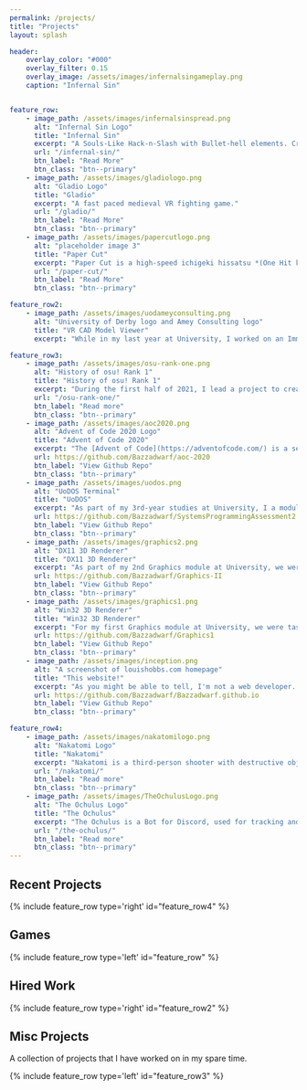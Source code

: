 ```yaml
---
permalink: /projects/
title: "Projects"
layout: splash

header:
    overlay_color: "#000"
    overlay_filter: 0.15
    overlay_image: /assets/images/infernalsingameplay.png
    caption: "Infernal Sin"


feature_row:
    - image_path: /assets/images/infernalsinspread.png
      alt: "Infernal Sin Logo"
      title: "Infernal Sin"
      excerpt: "A Souls-Like Hack-n-Slash with Bullet-hell elements. Created as part of *Digital Imp Studios*."
      url: "/infernal-sin/"
      btn_label: "Read More"
      btn_class: "btn--primary"
    - image_path: /assets/images/gladiologo.png
      alt: "Gladio Logo"
      title: "Gladio"
      excerpt: "A fast paced medieval VR fighting game."
      url: "/gladio/"
      btn_label: "Read More"
      btn_class: "btn--primary"
    - image_path: /assets/images/papercutlogo.png
      alt: "placeholder image 3"
      title: "Paper Cut"
      excerpt: "Paper Cut is a high-speed ichigeki hissatsu *(One Hit kill)* brawler"
      url: "/paper-cut/"
      btn_label: "Read More"
      btn_class: "btn--primary"

feature_row2:
    - image_path: /assets/images/uodameyconsulting.png
      alt: "University of Derby logo and Amey Consulting logo"
      title: "VR CAD Model Viewer"
      excerpt: "While in my last year at University, I worked on an Immersive Realities Research Project between The University of Derby and Amey Consulting as a Unity Developer creating a VR CAD Model Viewer."

feature_row3:
    - image_path: /assets/images/osu-rank-one.png
      alt: "History of osu! Rank 1"
      title: "History of osu! Rank 1"
      excerpt: "During the first half of 2021, I lead a project to create the definative timeline of players who had reached rank 1 on the global ranking leaderboard in the video game osu! using historical data to model day by day leaderboards."
      url: "/osu-rank-one/"
      btn_label: "Read more"
      btn_class: "btn--primary"
    - image_path: /assets/images/aoc2020.png
      alt: "Advent of Code 2020 Logo"
      title: "Advent of Code 2020"
      excerpt: "The [Advent of Code](https://adventofcode.com/) is a series of coding puzzles released daily during the month of advent and in [2020](https://adventofcode.com/2020) I decided to take part! My solutions are entirely in C++. (I encourage anyone to try and solve them yourself before looking at my solutions!). Advent of Code is made by [Eric Wastle](http://was.tl/)."
      url: https://github.com/Bazzadwarf/aoc-2020
      btn_label: "View Github Repo"
      btn_class: "btn--primary"
    - image_path: /assets/images/uodos.png
      alt: "UoDOS Terminal"
      title: "UoDOS"
      excerpt: "As part of my 3rd-year studies at University, I a module on programming for low-level systems, which involved extending an operating system via new system calls and file browser system utilities."
      url: https://github.com/Bazzadwarf/SystemsProgrammingAssessment2
      btn_label: "View Github Repo"
      btn_class: "btn--primary"
    - image_path: /assets/images/graphics2.png
      alt: "DX11 3D Renderer"
      title: "DX11 3D Renderer"
      excerpt: "As part of my 2nd Graphics module at University, we were tasked with creating a DirectX11 based 3D renderer. While not groundbreaking, it was a good way of getting into writing C++ for DirectX."
      url: https://github.com/Bazzadwarf/Graphics-II
      btn_label: "View Github Repo"
      btn_class: "btn--primary"
    - image_path: /assets/images/graphics1.png
      alt: "Win32 3D Renderer"
      title: "Win32 3D Renderer"
      excerpt: "For my first Graphics module at University, we were tasked with writing a 3D renderer using the Win32 API. This program was my first exposure to writing Graphics Programming and opened my eyes as to how powerful modern CPU's are."
      url: https://github.com/Bazzadwarf/Graphics1
      btn_label: "View Github Repo"
      btn_class: "btn--primary"
    - image_path: /assets/images/inception.png
      alt: "A screenshot of louishobbs.com homepage"
      title: "This website!"
      excerpt: "As you might be able to tell, I'm not a web developer. This website is just a static GitHub Pages site powered by [Jekyll](https://jekyllrb.com/) and [Minimal Mistakes](https://mademistakes.com/work/minimal-mistakes-jekyll-theme/) on a non-default domain."
      url: https://github.com/Bazzadwarf/Bazzadwarf.github.io
      btn_label: "View Github Repo"
      btn_class: "btn--primary"

feature_row4:
    - image_path: /assets/images/nakatomilogo.png
      alt: "Nakatomi Logo"
      title: "Nakatomi"
      excerpt: "Nakatomi is a third-person shooter with destructive objects in a liminal environment."
      url: "/nakatomi/"
      btn_label: "Read more"
      btn_class: "btn--primary"
    - image_path: /assets/images/TheOchulusLogo.png
      alt: "The Ochulus Logo"
      title: "The Ochulus"
      excerpt: "The Ochulus is a Bot for Discord, used for tracking and searching games."
      url: "/the-ochulus/"
      btn_label: "Read more"
      btn_class: "btn--primary"
---
```


## Recent Projects

{% include feature_row type='right' id="feature_row4" %}

## Games

{% include feature_row type='left' id="feature_row" %}

## Hired Work

{% include feature_row type='right' id="feature_row2" %}

## Misc Projects

A collection of projects that I have worked on in my spare time.

{% include feature_row type='left' id="feature_row3" %}
